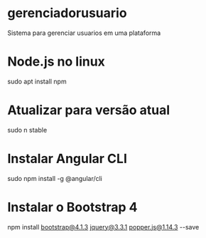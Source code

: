 # gerenciadorusuario
Sistema para gerenciar usuarios em uma plataforma
# Node.js no linux
sudo apt install npm

# Atualizar para versão atual
sudo n stable

# Instalar Angular CLI
sudo npm install -g @angular/cli

# Instalar o Bootstrap 4
npm install bootstrap@4.1.3 jquery@3.3.1 popper.js@1.14.3 --save